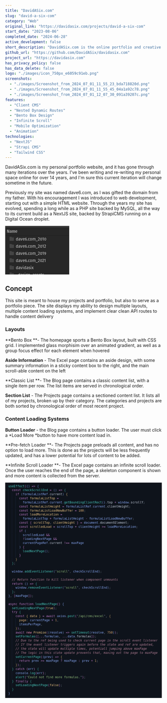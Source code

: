 ```yaml
---
title: "DavidASix.com"
slug: "david-a-six-com"
category: "Web"
original_link: "https://davidasix.com/projects/david-a-six-com"
start_date: "2023-08-06"
completed_date: "2024-06-28"
active_development: false
short_description: "DavidASix.com is the online portfolio and creative sandbox of David. The site hosts a myriad of content, all managed with Stapi CMS hosted on a VPS."
github_url: "https://github.com/DavidASix/davidasix.com"
project_url: "https://davidasix.com"
has_privacy_policy: false
has_data_delete: false
logo: "./images/icon_750px_e6059c91eb.png"
screenshots:
  - "./images/Screenshot_from_2024_07_01_11_55_23_bda718820d.png"
  - "./images/Screenshot_from_2024_07_01_11_55_45_04a1a92c78.png"
  - "./images/Screenshot_from_2024_07_01_12_07_30_091a39207c.png"
features:
  - "Client CMS"
  - "Nested Dynamic Routes"
  - "Bento Box Design"
  - "Infinite Scroll"
  - "Mobile Optimization"
  - "Animation"
technologies:
  - "NextJS"
  - "Strapi CMS"
  - "Tailwind CSS"
---
```


DavidASix.com is my personal portfolio website, and it has gone through many iterations over  the years. I've been writing and re-writing my personal space online for over 14 years, and I'm sure this current iteration will change sometime in the future.

Previously my site was named dave6.com, as I was gifted the domain from my father. With his encouragement I was introduced to web development, starting out with a simple HTML website. Through the years my site has evolved, spending a long while as a PHP site backed by MySQL, all the way to its current build as a NextJS site, backed by StrapiCMS running on a Digital Ocean droplet.

![Image](./images/Screenshot_from_2024_07_01_12_11_36_f96f39db55.png)

## Concept

This site is meant to house my projects and portfolio, but also to serve as a portfolio piece. The site displays my ability to design multiple layouts, multiple content loading systems, and implement clear clean API routes to handle content delivery

### Layouts

**Bento Box **- The homepage sports a Bento Box layout, built with CSS grid. I implemented glass morphisim over an animated gradient, as well as a group focus effect for each element when hovered

**Aside Information** - The Excel page contains an aside design, with some summary information in a sticky content box to the right, and the main scroll-able content on the left

**Classic List **- The Blog page contains a classic content list, with a single item per row. The list items are served in chronological order.

**Section List** - The Projects page contains a sectioned content list. It lists all of my projects, broken up by their category. The categories and projects are both sorted by chronological order of most recent project.

### Content Loading Systems

**Button Loader** - the Blog page contains a button loader. The user must click a *Load More *button to have more content load in.

**Pre-fetch Loader **- The Projects page preloads all content, and has no option to load more. This is done as the projects will be less frequently updated, and has a lower potential for lots of content to be added.

**Infinite Scroll Loader **- The Excel page contains an infinite scroll loader. Once the user reaches the end of the page, a skeleton component is shown and more content is collected from the server.

![Image](./images/Screenshot_from_2024_07_01_12_24_00_35f79b9d9d.png)